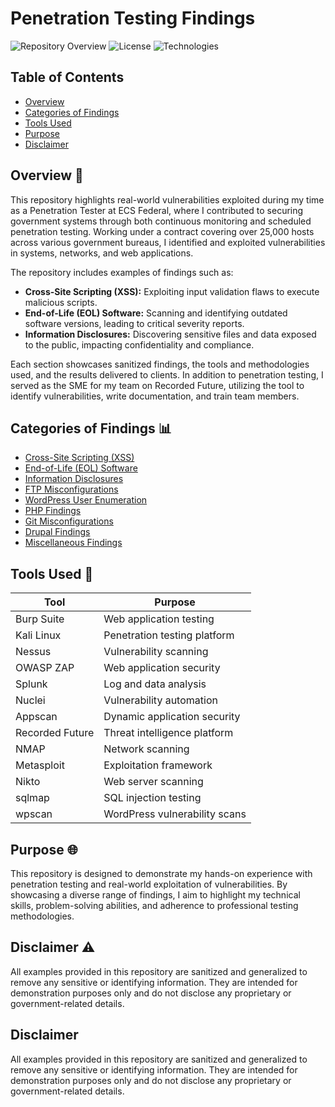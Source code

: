 # Penetration Testing Findings

![Repository Overview](https://img.shields.io/badge/status-active-brightgreen) ![License](https://img.shields.io/badge/license-MIT-green) ![Technologies](https://img.shields.io/badge/tools-Burp%20Suite%2C%20Kali%20Linux-blue)

## Table of Contents
- [Overview](#overview-%F0%9F%93%96)
- [Categories of Findings](#categories-of-findings-%F0%9F%93%88)
- [Tools Used](#tools-used-%F0%9F%94%A7)
- [Purpose](#purpose-%F0%9F%8C%90)
- [Disclaimer](#disclaimer-%E2%9A%A0%EF%B8%8F)

## Overview 📖
This repository highlights real-world vulnerabilities exploited during my time as a Penetration Tester at ECS Federal, where I contributed to securing government systems through both continuous monitoring and scheduled penetration testing. Working under a contract covering over 25,000 hosts across various government bureaus, I identified and exploited vulnerabilities in systems, networks, and web applications.

The repository includes examples of findings such as:

- **Cross-Site Scripting (XSS):** Exploiting input validation flaws to execute malicious scripts.
- **End-of-Life (EOL) Software:** Scanning and identifying outdated software versions, leading to critical severity reports.
- **Information Disclosures:** Discovering sensitive files and data exposed to the public, impacting confidentiality and compliance.

Each section showcases sanitized findings, the tools and methodologies used, and the results delivered to clients. In addition to penetration testing, I served as the SME for my team on Recorded Future, utilizing the tool to identify vulnerabilities, write documentation, and train team members.

## Categories of Findings 📊
- [Cross-Site Scripting (XSS)](./Cross_Site_Scripting)
- [End-of-Life (EOL) Software](./EOL_Software)
- [Information Disclosures](./Information_Disclosures)
- [FTP Misconfigurations](./FTP_Misconfigurations)
- [WordPress User Enumeration](./WordPress_User_Enumeration)
- [PHP Findings](./PHP_Findings)
- [Git Misconfigurations](./Git_Misconfigurations)
- [Drupal Findings](./Drupal_Findings)
- [Miscellaneous Findings](./Miscellaneous_Findings)

## Tools Used 🔧
| Tool            | Purpose                        |
|-----------------|--------------------------------|
| Burp Suite      | Web application testing       |
| Kali Linux      | Penetration testing platform  |
| Nessus          | Vulnerability scanning        |
| OWASP ZAP       | Web application security      |
| Splunk          | Log and data analysis         |
| Nuclei          | Vulnerability automation      |
| Appscan         | Dynamic application security  |
| Recorded Future | Threat intelligence platform  |
| NMAP            | Network scanning              |
| Metasploit      | Exploitation framework        |
| Nikto           | Web server scanning           |
| sqlmap          | SQL injection testing         |
| wpscan          | WordPress vulnerability scans |

## Purpose 🌐
This repository is designed to demonstrate my hands-on experience with penetration testing and real-world exploitation of vulnerabilities. By showcasing a diverse range of findings, I aim to highlight my technical skills, problem-solving abilities, and adherence to professional testing methodologies.

## Disclaimer ⚠️
All examples provided in this repository are sanitized and generalized to remove any sensitive or identifying information. They are intended for demonstration purposes only and do not disclose any proprietary or government-related details.

## Disclaimer
All examples provided in this repository are sanitized and generalized to remove any sensitive or identifying information. They are intended for demonstration purposes only and do not disclose any proprietary or government-related details.
